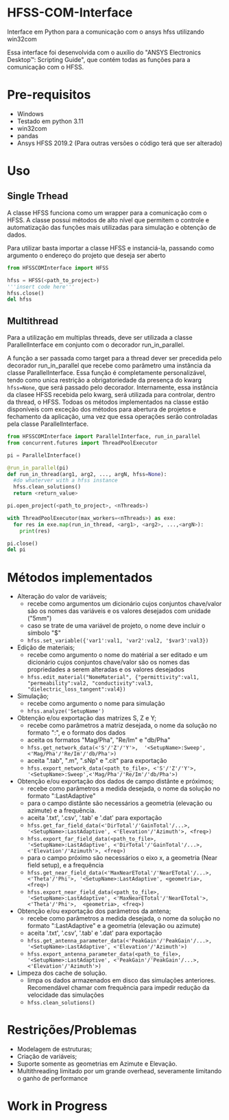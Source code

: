 # HFSS-COM-Interface
Interface em Python para a comunicação com o ansys hfss utilizando win32com

Essa interface foi desenvolvida com o auxílio do "ANSYS Electronics Desktop™: Scripting Guide", que contém todas as funções para a comunicação com o HFSS.


# Pre-requisitos
- Windows
- Testado em python 3.11
- win32com
- pandas
- Ansys HFSS 2019.2 (Para outras versões o código terá que ser alterado)


# Uso
## Single Trhead
A classe HFSS funciona como um wrapper para a comunicação com o HFSS. A classe possui métodos de alto nível que permitem o controle e automatização das funções mais utilizadas para simulação e obtenção de dados.

Para utilizar basta importar a classe HFSS e instanciá-la, passando como argumento o endereço do projeto que deseja ser aberto
```python
from HFSSCOMInterface import HFSS

hfss = HFSS(<path_to_project>)
'''insert code here'''
hfss.close()
del hfss
```

## Multithread
Para a utilização em multiplas threads, deve ser utilizada a classe ParallelInterface em conjunto com o decorador run_in_parallel. 

A função a ser passada como target para a thread dever ser precedida pelo decorador run_in_parallel que recebe como parâmetro uma instância da classe ParallelInterface. Essa função é completamente personalizável, tendo como unica restrição a obrigatoriedade da presença do kwarg ```hfss=None```, que será passado pelo decorador. Internamente, essa instância da clasee HFSS recebida pelo kwarg, será utilizada para controlar, dentro da thread, o HFSS. Todoas os métodos implementados na classe estão disponíveis com exceção dos métodos para abertura de projetos e fechamento da aplicação, uma vez que essa operações serão controladas pela classe ParallelInterface.

```python
from HFSSCOMInterface import ParallelInterface, run_in_parallel
from concurrent.futures import ThreadPoolExecutor

pi = ParallelInterface()

@run_in_parallel(pi)
def run_in_thread(arg1, arg2, ..., argN, hfss=None):
  #do whaterver with a hfss instance
  hfss.clean_solutions()
  return <return_value>

pi.open_project(<path_to_project>, <nThreads>)

with ThreadPoolExecutor(max_workers=<nThreads>) as exe:
  for res in exe.map(run_in_thread, <arg1>, <arg2>, ...,<argN>):
    print(res)

pi.close()
del pi
```


# Métodos implementados
- Alteração do valor de variáveis;
  - recebe como argumentos um dicionário cujos conjuntos chave/valor são os nomes das variáveis e os valores desejados com unidade ("5mm")
  - caso se trate de uma variável de projeto, o nome deve incluir o símbolo "$"
  - ``` hfss.set_variable({'var1':val1, 'var2':val2, '$var3':val3}) ```
- Edição de materiais;
  - recebe como argumento o nome do matérial a ser editado e um dicionário cujos conjuntos chave/valor são os nomes das propriedades a serem alteradas e os valores desejados
  - ```hfss.edit_material("NomeMaterial", {"permittivity":val1, "permeability":val2, "conductivity":val3, "dielectric_loss_tangent":val4})```
- Simulação;
  - recebe como argumento o nome para simulação
  - ```hfss.analyze('SetupName')```
- Obtenção e/ou exportação das matrizes S, Z e Y;
  - recebe como parâmetros a matriz desejada, o nome da solução no formato "<SetupName>:<Sweep>", e o formato dos dados
  - aceita os formatos "Mag/Pha", "Re/Im" e "db/Pha"
  - ```hfss.get_network_data(<'S'/'Z'/'Y'>,  '<SetupName>:Sweep',<'Mag/Pha'/'Re/Im'/'db/Pha'>)```
  - aceita ".tab", ".m", ".sNp" e ".cit" para exportação
  - ```hfss.export_network_data(<path_to_file>, <'S'/'Z'/'Y'>, '<SetupName>:Sweep',<'Mag/Pha'/'Re/Im'/'db/Pha'>)```
- Obtenção e/ou exportação dos dados de campo distânte e próximos;
  - recebe como parâmetros a medida desejada, o nome da solução no formato "<SetupName>:LastAdaptive"
  - para o campo distânte são necessários a geometria (elevação ou azimute) e a frequência.
  - aceita '.txt', '.csv', '.tab' e '.dat' para exportação
  - ```hfss.get_far_field_data(<'DirTotal'/'GainTotal'/...>, '<SetupName>:LastAdaptive', <'Elevation'/'Azimuth'>, <freq>) ```
  - ```hfss.export_far_field_data(<path_to_file>, '<SetupName>:LastAdaptive', <'DirTotal'/'GainTotal'/...>, <'Elevation'/'Azimuth'>, <freq>)```
  - para o campo próximo são necessários o eixo x, a geometria (Near field setup), e a frequência
  - ```hfss.get_near_field_data(<'MaxNearETotal'/'NearETotal'/...>, <'Theta'/'Phi'>, '<SetupName>:LastAdaptive', <geometria>, <freq>) ```
  - ```hfss.export_near_field_data(<path_to_file>, '<SetupName>:LastAdaptive', <'MaxNearETotal'/'NearETotal'>, <'Theta'/'Phi'>,  <geometria>, <freq>)```
- Obtenção e/ou exportação dos parâmetros da antena;
  - recebe como parâmetros a medida desejada, o nome da solução no formato "<SetupName>:LastAdaptive" e a geometria (elevação ou azimute)
  - aceita '.txt', '.csv', '.tab' e '.dat' para exportação
  - ```hfss.get_antenna_parameter_data(<'PeakGain'/'PeakGain'/...>, '<SetupName>:LastAdaptive', <'Elevation'/'Azimuth'>)```
  - ```hfss.export_antenna_parameter_data(<path_to_file>, '<SetupName>:LastAdaptive', <'PeakGain'/'PeakGain'/...>,  <'Elevation'/'Azimuth'>)```
- Limpeza dos cache de solução.
  - limpa os dados armazenados em disco das simulações anteriores. Recomendável chamar com frequência para impedir redução da velocidade das simulações
  - ```hfss.clean_solutions()```

# Restrições/Problemas
- Modelagem de estruturas;
- Criação de variáveis;
- Suporte somente as geometrias em Azimute e Elevação.
- Multithreading limitado por um grande overhead, severamente limitando o ganho de performance

# Work in Progress

